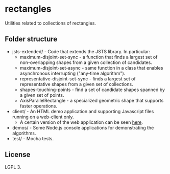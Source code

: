 rectangles
==========

Utilities related to collections of rectangles.

## Folder structure

* jsts-extended/ - Code that extends the JSTS library. In particular:
	* maximum-disjoint-set-sync - a function that finds a largest set of non-overlapping shapes from a given collection of candidates.
	* maximum-disjoint-set-async - same function in a class that enables asynchronous interrupting ("any-time algorithm").
	* representative-disjoint-set-sync - finds a largest set of representative shapes from a given set of collections.
	* shapes-touching-points - find a set of candidate shapes spanned by a given set of points.
	* AxisParallelRectangle - a specialized geometric shape that supports faster operations.
* client/ - An HTML demo application and supporting Javascript files running on a web-client only.
	* A certain version of the web application can be seen [here](http://tora.us.fm/math/rectangles/client/svgdisjointsquares.html).
* demos/ - Some Node.js console applications for demonstrating the algorithms.
* test/ - Mocha tests.

## License
LGPL 3.

